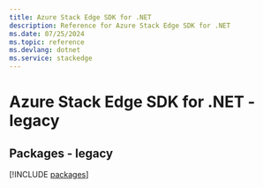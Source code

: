 ```yaml
---
title: Azure Stack Edge SDK for .NET
description: Reference for Azure Stack Edge SDK for .NET
ms.date: 07/25/2024
ms.topic: reference
ms.devlang: dotnet
ms.service: stackedge
---
```

# Azure Stack Edge SDK for .NET - legacy
## Packages - legacy
[!INCLUDE [packages](stack-edge-index.md)]